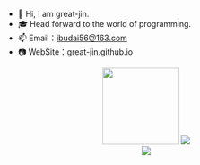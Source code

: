 - 👋 Hi, I am great-jin. 
- 🎓 Head forward to the world of programming.
- 📫 Email：ibudai56@163.com
- 📷 WebSite：great-jin.github.io

<div align="center"> 
  <img height="137px" src="https://github-readme-stats.vercel.app/api?username=great-jin&hide_title=true&hide_border=true&show_icons=trueline_height=21&text_color=000&icon_color=000&bg_color=0,ea6161,ffc64d,fffc4d,52fa5a&theme=graywhite" />  
  <img src="https://github-readme-stats.vercel.app/api/top-langs/?username=great-jin&hide_title=true&hide_border=true&layout=compact&langs_count=6&text_color=000&icon_color=fff&bg_color=0,52fa5a,4dfcff,c64dff&theme=graywhite" /> 
</div>

<div align="center"> <img src="https://activity-graph.herokuapp.com/graph?username=great-jin&theme=xcode" /> </div>
